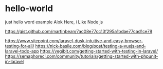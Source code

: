 # hello-world
just hello word example
Alok Here, i Like Node js


https://gist.github.com/martinbean/7ac08e77cc13f295a1bdae77cad1ce78

https://www.sitepoint.com/laravel-dusk-intuitive-and-easy-browser-testing-for-all/
https://nick-basile.com/blog/post/testing-a-vuejs-and-laravel-todo-app
https://vegibit.com/getting-started-with-testing-in-laravel/
https://semaphoreci.com/community/tutorials/getting-started-with-phpunit-in-laravel
